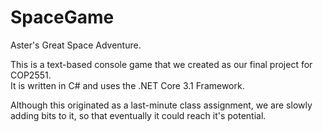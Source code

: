 # SpaceGame
Aster's Great Space Adventure.  

This is a text-based console game that we created as our final project for COP2551.   
It is written in C# and uses the .NET Core 3.1 Framework.

Although this originated as a last-minute class assignment, we are slowly adding bits to it, so that eventually it could reach it's potential.
